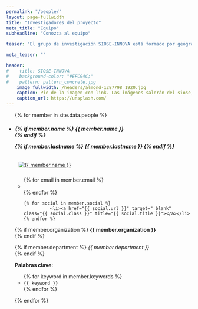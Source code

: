 ```yaml
---
permalink: "/people/"
layout: page-fullwidth
title: "Investigadores del proyecto"
meta_title: "Equipo"
subheadline: "Conozca al equipo"

teaser: "El grupo de investigación SIOSE-INNOVA está formado por geógrafos, informáticos, geodestas, biólogos y físicos que aportan un enfoque multidisciplinar sobre el trabajo con bases de datos de ocupación del suelo. El profesor Alfredo Ramón-Morte, de la Universidad de Alicante, es el Investigador Principal del proyecto, pero también participan de un modo activo investigadores del Instituto Geográfico Nacional, la Universidad Miguel Hernández y la Universidad Jaume I."

meta_teaser: ""

header:
#    title: SIOSE-INNOVA
#    background-color: "#EFC94C;"
#    pattern: pattern_concrete.jpg
    image_fullwidth: /headers/almond-1287798_1920.jpg
    caption: Pie de la imagen con link. Las imágenes saldrán del siose, vuelos, históricos, etc
    caption_url: https://unsplash.com/
---
```



<ul class="small-block-grid-2 medium-block-grid-3 large-block-grid-4">


{% for member in site.data.people %}



<li>

<div itemscope itemtype="http://schema.org/Person">


<h5>
{% if member.name %}
	{{ member.name }}<br>
{% endif %}

{% if member.lastname %}
	{{ member.lastname }}
{% endif %}
</h5>




<!-- click on image will navigate to the personal website -->
<a class="th" href="{{ member.social.first.url }}">
<img src="{{ member.pic  | prepend: "/images/people/" | prepend: base_path }}" alt="{{ member.name }}" style="padding:10px">
</a>


<ul class="inline-list">
	{% for email in member.email %}
              <li><a href="mailto:{{ email.url }}?subject=Proyecto SIOSE-INNOVA" class="{{ email.class }}" title="{{ email.title }}"></a></li>
	{% endfor %}


	{% for social in member.social %}
              <li><a href="{{ social.url }}" target="_blank" class="{{ social.class }}" title="{{ social.title }}"></a></li>
	{% endfor %}
</ul><!-- /.inline-list -->


{% if member.organization %}
	<strong>{{ member.organization }}</strong><br/>
{% endif %}

{% if member.department %}
	<i>{{ member.department }}</i><br/>
{% endif %}


<strong>Palabras clave:</strong>
<ul>
{% for keyword in member.keywords %}
	<li><code class="highlighter-rouge">{{ keyword }}</code></li>
{% endfor %}
</ul>



</div> <!-- http://schema.org/Person -->

</li>



{% endfor %}
